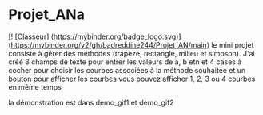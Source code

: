 # Projet_ANa
[! [Classeur] (https://mybinder.org/badge_logo.svg)] (https://mybinder.org/v2/gh/badreddine244/Projet_AN/main)
le mini projet consiste à gérer des méthodes (trapèze, rectangle, milieu et simpson).
J'ai créé 3 champs de texte pour entrer les valeurs de a, b etn et 4 cases à cocher pour
 choisir les courbes associées à la méthode souhaitée et un bouton pour afficher les courbes
vous pouvez afficher 1, 2, 3 ou 4 courbes en même temps

la démonstration est dans demo_gif1 et demo_gif2
